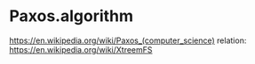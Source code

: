 # Paxos.algorithm
https://en.wikipedia.org/wiki/Paxos_(computer_science) relation: https://en.wikipedia.org/wiki/XtreemFS
